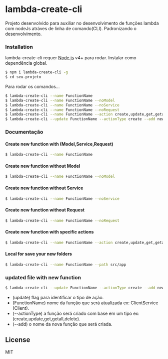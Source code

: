 # lambda-create-cli

Projeto desenvolvido para auxiliar no desenvolvimento de funções lambda com nodeJs atráves de linha de comando(CLI). Padronizando o desenvolvimento.
 
### Installation

lambda-create-cli requer [Node.js](https://nodejs.org/) v4+ para rodar.
Instalar como dependência global.

```sh
$ npm i lambda-create-cli -g
$ cd seu-projeto
```

Para rodar os comandos...

```sh
$ lambda-create-cli --name FunctionName
$ lambda-create-cli --name FunctionName --noModel
$ lambda-create-cli --name FunctionName --noService 
$ lambda-create-cli --name FunctionName --noRequest 
$ lambda-create-cli --name FunctionName --action create,update,get,getall,delete 
$ lambda-create-cli --update FunctionName --actionType create --add newFunction
```

### Documentação
#### Create new function with (Model,Service,Request)

```sh 
$ lambda-create-cli --name FunctionName
```

#### Create new function without Model
```sh 
$ lambda-create-cli --name FunctionName --noModel
```
#### Create new function without Service
```sh
$ lambda-create-cli --name FunctionName --noService
```
#### Create new function without Request
```sh
$ lambda-create-cli --name FunctionName --noRequest
```
#### Create new function with specific actions
```sh
$ lambda-create-cli --name FunctionName --action create,update,get,getall,delete
```
#### Local for save your new folders
```sh
$ lambda-create-cli --name FunctionName --path src/app
```

### updated file with new function
```sh
$ lambda-create-cli --update FunctionName --actionType create --add newFunction
```
 - (update) flag para identificar o tipo de ação.
 - (FunctionName) nome da função que será atualizada ex: ClientService (Client).
 - (--actionType) a função será criado com base em um tipo ex: (create,update,get,getall,delete).
 - (--add) o nome da nova função que será criada.

License
----
MIT